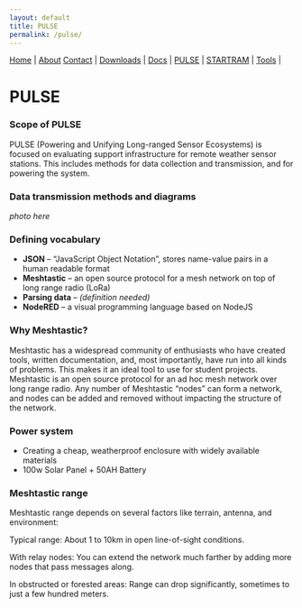 ```yaml
---
layout: default
title: PULSE
permalink: /pulse/
---
```


<nav>
  <a href="{{ '/' | relative_url }}">Home</a> |
  <a href="{{ '/about/' | relative_url }}">About</a> 
  <a href="{{ '/contact/' | relative_url }}">Contact</a> |
  <a href="{{ '/downloads/' | relative_url }}">Downloads</a> |
  <a href="{{ '/docs/' | relative_url }}">Docs</a> |
  <a href="{{ '/pulse/' | relative_url }}">PULSE</a> |
  <a href="{{ '/startram/' | relative_url }}">STARTRAM</a> |
  <a href="{{ '/tools/' | relative_url }}">Tools</a> |
</nav>

# PULSE
### Scope of PULSE

PULSE (Powering and Unifying Long-ranged Sensor Ecosystems) is focused on evaluating support infrastructure for remote weather sensor stations. This includes methods for data collection and transmission, and for powering the system.

### Data transmission methods and diagrams
*photo here*

### Defining vocabulary

- **JSON** – “JavaScript Object Notation”, stores name-value pairs in a human readable format  
- **Meshtastic** – an open source protocol for a mesh network on top of long range radio (LoRa)  
- **Parsing data** – *(definition needed)*  
- **NodeRED** – a visual programming language based on NodeJS  

### Why Meshtastic?

Meshtastic has a widespread community of enthusiasts who have created tools, written documentation, and, most importantly, have run into all kinds of problems. This makes it an ideal tool to use for student projects. Meshtastic is an open source protocol for an ad hoc mesh network over long range radio. Any number of Meshtastic “nodes” can form a network, and nodes can be added and removed without impacting the structure of the network.

### Power system

- Creating a cheap, weatherproof enclosure with widely available materials  
- 100w Solar Panel + 50AH Battery  

### Meshtastic range

Meshtastic range depends on several factors like terrain, antenna, and environment:

Typical range: About 1 to 10km in open line-of-sight conditions.

With relay nodes: You can extend the network much farther by adding more nodes that pass messages along.

In obstructed or forested areas: Range can drop significantly, sometimes to just a few hundred meters.
